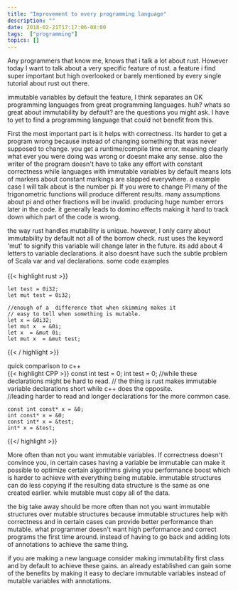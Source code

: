 ```yaml
---
title: "Improvement to every programming language"
description: ""
date: 2018-02-21T17:17:06-08:00
tags:  ["programming"]
topics: []
---
```

Any programmers that know me, knows that i talk a lot about rust. However today I want to talk about a very specific feature of rust.
 a feature i find super important but high overlooked or barely mentioned by every single tutorial about rust out there. 

<!-- summary -->   

immutable variables by default the feature, I think separates an OK programming
 languages  from great programming languages.  huh? whats so great about immutability by default? are 
the questions you might ask. I have to yet to find a programming language that could not benefit from this. 


First the most important part is it helps with correctness. Its harder to get a program wrong because instead of changing something 
that was never supposed to change. you get a runtime/compile time error.  meaning clearly what ever you were doing was wrong or doesnt make any sense.
also the writer of the program doesn't have to take any effort with constant correctness while languages with immutable variables by default means lots of markers 
about constant markings are slapped everywhere.
a example case I will talk about is the number pi. If you were to change PI many of the trigonometric functions will produce different results. many assumptions about 
pi and other fractions will be invalid. producing huge number errors later in the code. it generally leads to domino effects making it hard to track down 
which part of the code is wrong. 

the way rust handles mutability is unique. however, I only carry about immutability by default not all of the borrow check. 
rust uses  the keyword 'mut' to signify this variable will change later in the future.  its add about 4 letters to variable declarations. it also doesnt 
have such the subtle problem of Scala var and val declarations. 
some code examples 
<br/><br/>
{{< highlight rust >}}

	let test = 0i32;
	let mut test = 0i32; 

	//enough of a  difference that when skimming makes it 
	// easy to tell when something is mutable. 
	let x = &0i32; 
	let mut x  = &0i; 
	let x  = &mut 0i; 
	let mut x  = &mut test; 
{{< / highlight >}}



quick comparison to c++  
{{< highlight CPP >}}
	const int test = 0;
	int test = 0;
	//while these declarations might be hard to read.
	// the thing is rust makes immutable variable declarations short while c++ does the opposite.  
	//leading harder to read and longer declarations for the more common case.


	const int const* x = &0;
	int const* x = &0;
	const int* x = &test;
	int* x = &test; 
{{</ highlight >}}


More often than not you want immutable variables. If correctness doesn't convince you, in certain cases having a variable be immutable can make it possible to optimize 
certain algorithms giving you performance boost which is harder to achieve with everything being mutable. immutable structures can do less copying 
if the resulting data structure is the same as one created earlier. while mutable must copy all of the data.

the big take away should be more often than not you want immutable structures over mutable structures because immutable structures help with correctness and in
certain cases can provide better performance than mutable. what programmer doesn't want high performance and correct programs the first time around. instead 
of having to go back and adding lots of annotations to achieve the same thing.    

if you are making a new language consider making immutability first class and by default to achieve these gains.
an already established can gain some of the benefits by making it easy to declare immutable variables instead of mutable variables with annotations. 


